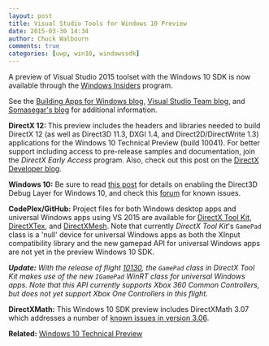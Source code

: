 ```yaml
---
layout: post
title: Visual Studio Tools for Windows 10 Preview
date: 2015-03-30 14:34
author: Chuck Walbourn
comments: true
categories: [uwp, win10, windowssdk]
---
```

A preview of Visual Studio 2015 toolset with the Windows 10 SDK is now available through the <a href="https://insider.windows.com/">Windows Insiders</a> program.
<!--more-->

See the <a href="https://blogs.windows.com/buildingapps/2015/03/23/windows-10-developer-tooling-preview-now-available-to-windows-insiders/">Building Apps for Windows blog</a>, <a href="https://devblogs.microsoft.com/visualstudio/visual-studio-tools-for-windows-10-preview/">Visual Studio Team blog</a>, and <a href="https://devblogs.microsoft.com/somasegar/visual-studio-tools-for-windows-10-technical-preview/">Somasegar's blog</a> for additional information.

<strong>DirectX 12: </strong>This preview includes the headers and libraries needed to build DirectX 12 (as well as Direct3D 11.3, DXGI 1.4, and Direct2D/DirectWrite 1.3) applications for the Windows 10 Technical Preview (build 10041). For better support including access to pre-release samples and documentation, join the *DirectX Early Access* program. Also, check out this post on the <a href="http://blogs.msdn.com/b/directx/archive/2015/03/26/directx-12-rocks-in-3dmark-s-api-overhead-test.aspx">DirectX Developer blog</a>.

<strong>Windows 10:</strong> Be sure to read <a href="https://devblogs.microsoft.com/cppblog/visual-studio-2015-and-graphics-tools-for-windows-10/">this post</a> for details on enabling the Direct3D Debug Layer for Windows 10, and check this <a href="https://social.msdn.microsoft.com/Forums/en-US/home?forum=Win10SDKToolsIssues">forum</a> for known issues.

<strong>CodePlex/GitHub:</strong> Project files for both Windows desktop apps and universal Windows apps using VS 2015 are available for <a href="http://go.microsoft.com/fwlink/?LinkId=248929">DirectX Tool Kit</a>, <a href="http://go.microsoft.com/fwlink/?LinkId=248926">DirectXTex</a>, and <a href="http://go.microsoft.com/fwlink/?LinkID=324981">DirectXMesh</a>. Note that currently <em>DirectX Tool Kit</em>'s <code>GamePad</code> class is a 'null' device for universal Windows apps as both the XInput compatibility library and the new gamepad API for universal Windows apps are not yet in the preview Windows 10 SDK.

<em><strong>Update:</strong> With the release of flight <a href="https://blogs.windows.com/windowsexperience/2015/06/12/releasing-windows-10-insider-preview-build-10130-for-pcs-to-the-slow-ring/">10130</a>, the <code>GamePad</code> class in DirectX Tool Kit makes use of the new <code>IGamePad</code> WinRT class for universal Windows apps. Note that this API currently supports Xbox 360 Common Controllers, but does not yet support Xbox One Controllers in this flight.</em>

<strong>DirectXMath:</strong> This Windows 10 SDK preview includes DirectXMath 3.07 which addresses a number of <a href="https://walbourn.github.io/known-issues-directxmath-3-06/">known issues in version 3.06</a>.

<strong>Related:</strong> <a href="https://walbourn.github.io/windows-10-technical-preview/">Windows 10 Technical Preview</a>
